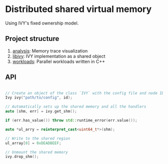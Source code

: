 # Distributed shared virtual memory 
Using IVY's fixed ownership model.

## Project structure
1. [analysis](src/analysis/): Memory trace visualization
2. [libivy](src/libivy/): IVY implementation as a shared object
3. [workloads](src/workloads/): Parallel workloads written in C++

## API
```cpp

// Create an object of the class `IVY` with the config file and node ID
Ivy ivy("path/to/config", id);

// Automatically sets up the shared memory and all the handlers
auto [shm, err] = ivy.get_shm(); 

if (err.has_value()) throw std::runtime_error(err.value());

auto *ul_arry = reinterpret_cast<uint64_t*>(shm);

// Write to the shared region
ul_array[0] = 0xDEADBEEF;

// Unmount the shared memory
ivy.drop_shm();
```
